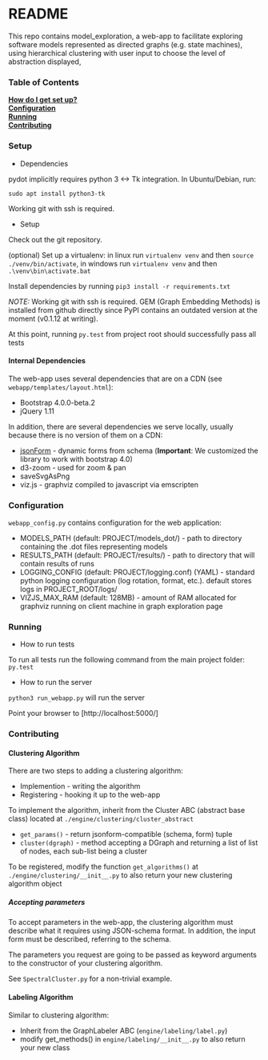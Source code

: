 # README #

This repo contains model_exploration, a web-app to facilitate exploring software models represented as directed graphs (e.g. state machines), using hierarchical clustering with user input to choose the level of abstraction displayed,

### Table of Contents

**[How do I get set up?](#setup)**<br>
**[Configuration](#configuration)**<br>
**[Running](#configuration)**<br>
**[Contributing](#contributing)**<br>

### Setup

* Dependencies

pydot implicitly requires python 3 <-> Tk integration. In Ubuntu/Debian, run:

`sudo apt install python3-tk`

Working git with ssh is required.

* Setup

Check out the git repository.

(optional) Set up a virtualenv: in linux run `virtualenv venv` and then `source ./venv/bin/activate`, in windows run `virtualenv venv` and then `.\venv\bin\activate.bat`

Install dependencies by running `pip3 install -r requirements.txt`

*NOTE:* Working git with ssh is required. GEM (Graph Embedding Methods) is installed from github directly since PyPI contains an outdated version at the moment (v0.1.12 at writing).

At this point, running `py.test` from project root should successfully pass all tests

#### Internal Dependencies

The web-app uses several dependencies that are on a CDN (see `webapp/templates/layout.html`):
* Bootstrap 4.0.0-beta.2
* jQuery 1.11

In addition, there are several dependencies we serve locally, usually because there is no version of them on a CDN:
* [jsonForm](https://github.com/joshfire/jsonform) - dynamic forms from schema (**Important**: We customized the library to work with bootstrap 4.0)
* d3-zoom - used for zoom & pan
* saveSvgAsPng
* viz.js - graphviz compiled to javascript via emscripten


### Configuration

`webapp_config.py` contains configuration for the web application:

* MODELS_PATH (default: PROJECT/models_dot/) - path to directory containing the .dot files representing models
* RESULTS_PATH (default: PROJECT/results/) - path to directory that will contain results of runs
* LOGGING_CONFIG (default: PROJECT/logging.conf) (YAML) - standard python logging configuration (log rotation, format, etc.). default stores logs in PROJECT_ROOT/logs/
* VIZJS_MAX_RAM (default: 128MB) - amount of RAM allocated for graphviz running on client machine in graph exploration page

### Running

* How to run tests

To run all tests run the following command from the main project folder: `py.test`

* How to run the server

`python3 run_webapp.py` will run the server

Point your browser to [http://localhost:5000/]


### Contributing

#### Clustering Algorithm

There are two steps to adding a clustering algorithm:
* Implemention - writing the algorithm
* Registering - hooking it up to the web-app

To implement the algorithm, inherit from the Cluster ABC (abstract base class) located at `./engine/clustering/cluster_abstract`

* `get_params()` - return jsonform-compatible (schema, form) tuple
* `cluster(dgraph)` - method accepting a DGraph and returning a list of list of nodes, each sub-list being a cluster

To be registered, modify the function `get_algorithms()` at `./engine/clustering/__init__.py` to also return your new clustering algorithm object

##### Accepting parameters

To accept parameters in the web-app, the clustering algorithm must describe what it requires using JSON-schema format. In addition, the input form must be described, referring to the schema.

The parameters you request are going to be passed as keyword arguments to the constructor of your clustering algorithm.

See `SpectralCluster.py` for a non-trivial example.

#### Labeling Algorithm

Similar to clustering algorithm: 

* Inherit from the GraphLabeler ABC (`engine/labeling/label.py`) 
* modify get_methods() in `engine/labeling/__init__.py` to also return your new class

